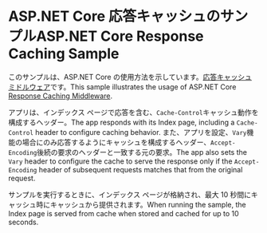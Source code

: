 # <a name="aspnet-core-response-caching-sample"></a><span data-ttu-id="6b7b7-101">ASP.NET Core 応答キャッシュのサンプル</span><span class="sxs-lookup"><span data-stu-id="6b7b7-101">ASP.NET Core Response Caching Sample</span></span>

<span data-ttu-id="6b7b7-102">このサンプルは、ASP.NET Core の使用方法を示しています。[応答キャッシュ ミドルウェア](https://docs.microsoft.com/aspnet/core/performance/caching/middleware)です。</span><span class="sxs-lookup"><span data-stu-id="6b7b7-102">This sample illustrates the usage of ASP.NET Core [Response Caching Middleware](https://docs.microsoft.com/aspnet/core/performance/caching/middleware).</span></span>

<span data-ttu-id="6b7b7-103">アプリは、インデックス ページで応答を含む、`Cache-Control`キャッシュ動作を構成するヘッダー。</span><span class="sxs-lookup"><span data-stu-id="6b7b7-103">The app responds with its Index page, including a `Cache-Control` header to configure caching behavior.</span></span> <span data-ttu-id="6b7b7-104">また、アプリを設定、`Vary`機能の場合にのみ応答するようにキャッシュを構成するヘッダー、`Accept-Encoding`後続の要求のヘッダーと一致する元の要求。</span><span class="sxs-lookup"><span data-stu-id="6b7b7-104">The app also sets the `Vary` header to configure the cache to serve the response only if the `Accept-Encoding` header of subsequent requests matches that from the original request.</span></span>

<span data-ttu-id="6b7b7-105">サンプルを実行するときに、インデックス ページが格納され、最大 10 秒間にキャッシュ時にキャッシュから提供されます。</span><span class="sxs-lookup"><span data-stu-id="6b7b7-105">When running the sample, the Index page is served from cache when stored and cached for up to 10 seconds.</span></span>
